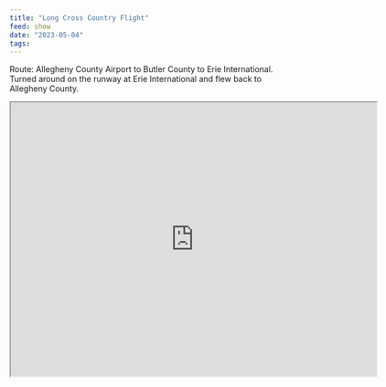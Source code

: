 ```yaml
---
title: "Long Cross Country Flight"
feed: show
date: "2023-05-04"
tags: 
---
```


Route: 
Allegheny County Airport to Butler County to Erie International. Turned around on the runway at Erie International and flew back to Allegheny County.

<iframe src="https://www.google.com/maps/d/u/0/embed?mid=1ZILLx4p5xB9B6Flwu-4sE6hI0v5U3a4&ehbc=2E312F" width="640" height="480"></iframe> 
